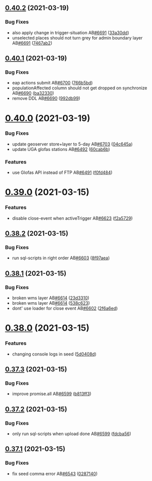 ## [0.40.2](https://github.com/rodekruis/IBF-system/compare/v0.40.1...v0.40.2) (2021-03-19)


### Bug Fixes

* also apply change in trigger-situation AB[#6691](https://github.com/rodekruis/IBF-system/issues/6691) ([33a30dd](https://github.com/rodekruis/IBF-system/commit/33a30ddc13674b708a20925f2e99f294e9a6009d))
* unselected places should not turn grey for admin boundary layer AB[#6691](https://github.com/rodekruis/IBF-system/issues/6691) ([7467ab2](https://github.com/rodekruis/IBF-system/commit/7467ab211017a4e69b3dca6f979d855b1a3ef142))



## [0.40.1](https://github.com/rodekruis/IBF-system/compare/v0.40.0...v0.40.1) (2021-03-19)


### Bug Fixes

* eap actions submit AB[#6700](https://github.com/rodekruis/IBF-system/issues/6700) ([766b5bd](https://github.com/rodekruis/IBF-system/commit/766b5bddfc881bc286e2dd4819536fb9b754bec0))
* populationAffected column should not get dropped on synchronize AB[#6690](https://github.com/rodekruis/IBF-system/issues/6690) ([ba32330](https://github.com/rodekruis/IBF-system/commit/ba32330e820b43d0f17c9e5f1eb4e4f775e481cb))
* remove DDL AB[#6690](https://github.com/rodekruis/IBF-system/issues/6690) ([992db99](https://github.com/rodekruis/IBF-system/commit/992db99542151bc8eda59607eb6faaac7f764f8f))



# [0.40.0](https://github.com/rodekruis/IBF-system/compare/v0.39.0...v0.40.0) (2021-03-19)


### Bug Fixes

* update geoserver store+layer to 5-day AB[#6703](https://github.com/rodekruis/IBF-system/issues/6703) ([04c645a](https://github.com/rodekruis/IBF-system/commit/04c645a0b671c7c0a4e48f2313a252894e269c02))
* update UGA glofas stations AB[#6492](https://github.com/rodekruis/IBF-system/issues/6492) ([60cab6b](https://github.com/rodekruis/IBF-system/commit/60cab6b9bcdfb92597a0902dff199579f00f5d1d))


### Features

* use Glofas API instead of FTP AB[#6491](https://github.com/rodekruis/IBF-system/issues/6491) ([f0fd484](https://github.com/rodekruis/IBF-system/commit/f0fd484bbb1be6e555ae8001d0bfb972ee5e61a8))



# [0.39.0](https://github.com/rodekruis/IBF-system/compare/v0.38.2...v0.39.0) (2021-03-15)


### Features

* disable close-event when activeTrigger AB[#6623](https://github.com/rodekruis/IBF-system/issues/6623) ([f2a5729](https://github.com/rodekruis/IBF-system/commit/f2a57294e03b613f12bf0e7b10b4844b0afe2e59))



## [0.38.2](https://github.com/rodekruis/IBF-system/compare/v0.38.1...v0.38.2) (2021-03-15)


### Bug Fixes

* run sql-scripts in right order AB[#6603](https://github.com/rodekruis/IBF-system/issues/6603) ([8f97aea](https://github.com/rodekruis/IBF-system/commit/8f97aeae73d8bbd48e276e64c820fae5f5fb3e2a))



## [0.38.1](https://github.com/rodekruis/IBF-system/compare/v0.38.0...v0.38.1) (2021-03-15)


### Bug Fixes

* broken wms layer AB[#6614](https://github.com/rodekruis/IBF-system/issues/6614) ([23d3310](https://github.com/rodekruis/IBF-system/commit/23d33105aeb577f63919639712a2390a378366c2))
* broken wms layer AB[#6614](https://github.com/rodekruis/IBF-system/issues/6614) ([538c623](https://github.com/rodekruis/IBF-system/commit/538c623d81de7c494995a5966516a38725e497d0))
* dont' use loader for close event AB[#6602](https://github.com/rodekruis/IBF-system/issues/6602) ([2f6a6ed](https://github.com/rodekruis/IBF-system/commit/2f6a6ed3cbae07a22bc6462e34cf7d2596bd9516))



# [0.38.0](https://github.com/rodekruis/IBF-system/compare/v0.37.3...v0.38.0) (2021-03-15)


### Features

* changing console logs in seed ([5d0408d](https://github.com/rodekruis/IBF-system/commit/5d0408de90616add54e5e8609669fb790f7fa527))



## [0.37.3](https://github.com/rodekruis/IBF-system/compare/v0.37.2...v0.37.3) (2021-03-15)


### Bug Fixes

* improve promise.all AB[#6599](https://github.com/rodekruis/IBF-system/issues/6599) ([b813ff3](https://github.com/rodekruis/IBF-system/commit/b813ff3d75bdbf2b151e3a00caea9c9a5e18fea5))



## [0.37.2](https://github.com/rodekruis/IBF-system/compare/v0.37.1...v0.37.2) (2021-03-15)


### Bug Fixes

* only run sql-scripts when upload done AB[#6599](https://github.com/rodekruis/IBF-system/issues/6599) ([fdcba56](https://github.com/rodekruis/IBF-system/commit/fdcba56b3bdaaaeed29c6d4e072abbd3ba18aa67))



## [0.37.1](https://github.com/rodekruis/IBF-system/compare/v0.37.0...v0.37.1) (2021-03-15)


### Bug Fixes

* fix seed comma error AB[#6543](https://github.com/rodekruis/IBF-system/issues/6543) ([0287140](https://github.com/rodekruis/IBF-system/commit/0287140092a87930c7b8fc0fb294046a53816e44))



